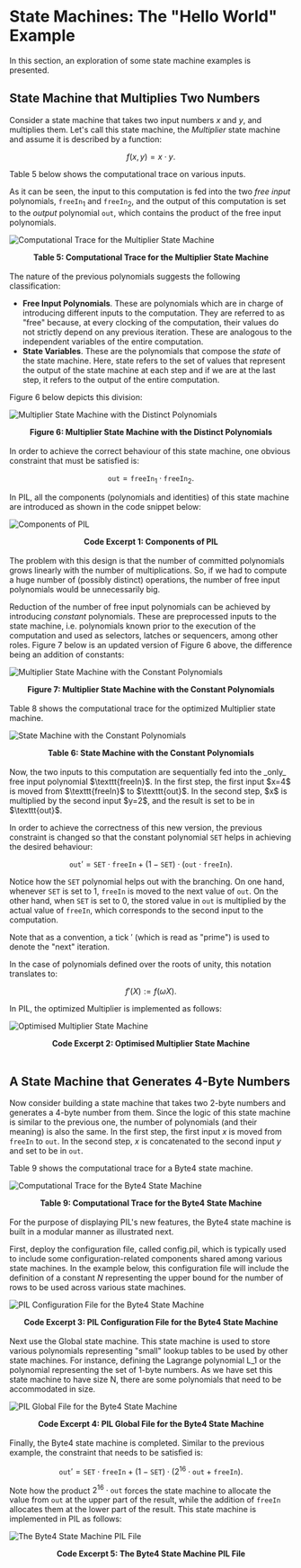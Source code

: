 # State Machines: The "Hello World" Example

In this section, an exploration of some state machine examples is presented.

## State Machine that Multiplies Two Numbers

Consider a state machine that takes two input numbers $x$ and $y$, and multiplies them. Let's call this state machine, the _Multiplier_ state machine and assume it is described by a function:

$$
f(x,y) = x \cdot y.
$$

Table 5 below shows the computational trace on various inputs.

As it can be seen, the input to this computation is fed into the two _free input_ polynomials, $\texttt{freeIn}_1$ and $\texttt{freeIn}_2$, and the output of this computation is set to the _output_ polynomial $\texttt{out}$, which contains the product of the free input polynomials.

![Computational Trace for the Multiplier State Machine](figures/fig5-tbl-mltpl-sm.png)

<div align="center"><b> Table 5: Computational Trace for the Multiplier State Machine </b></div>
<br>
The nature of the previous polynomials suggests the following classification:

- $\textbf{Free Input Polynomials}$. These are polynomials which are in charge of introducing different inputs to the computation. They are referred to as "free" because, at every clocking of the computation, their values do not strictly depend on any previous iteration. These are analogous to the independent variables of the entire computation.
- $\textbf{State Variables}$. These are the polynomials that compose the _state_ of the state machine. Here, state refers to the set of values that represent the output of the state machine at each step and if we are at the last step, it refers to the output of the entire computation.

Figure 6 below depicts this division:

![Multiplier State Machine with the Distinct Polynomials](figures/fig6-dstnct-pols-mltpl-sm.png)

<div align="center"><b> Figure 6: Multiplier State Machine with the Distinct Polynomials </b></div>
<br>
In order to achieve the correct behaviour of this state machine, one obvious constraint that must be satisfied is:

$$
\texttt{out} = \texttt{freeIn}_1 \cdot \texttt{freeIn}_2.
$$

In PIL, all the components (polynomials and identities) of this state machine are introduced as shown in the code snippet below:

![Components of PIL](figures/fig7-cd-exrpt-1.png)

<div align="center"><b> Code Excerpt 1: Components of PIL </b></div>
<br>
The problem with this design is that the number of committed polynomials grows linearly with the number of multiplications. So, if we had to compute a huge number of (possibly distinct) operations, the number of free input polynomials would be unnecessarily big.

Reduction of the number of free input polynomials can be achieved by introducing _constant_ polynomials. These are preprocessed inputs to the state machine, i.e. polynomials known prior to the execution of the computation and used as selectors, latches or sequencers, among other roles. Figure 7 below is an updated version of Figure 6 above, the difference being an addition of constants:

![Multiplier State Machine with the Constant Polynomials](figures/fig8-cnstnt-pols-mltpl-sm.png)

<div align="center"><b> Figure 7: Multiplier State Machine with the Constant Polynomials </b></div>
<br>
Table 8 shows the computational trace for the optimized Multiplier state machine.

![State Machine with the Constant Polynomials](figures/fig8-tbl-stp-mltpl-sm.png)

<div align="center"><b> Table 6: State Machine with the Constant Polynomials </b></div>
<br>
Now, the two inputs to this computation are sequentially fed into the _only_ free input polynomial $\texttt{freeIn}$. In the first step, the first input $x=4$ is moved from $\texttt{freeIn}$ to $\texttt{out}$. In the second step, $x$ is multiplied by the second input $y=2$, and the result is set to be in $\texttt{out}$.

In order to achieve the correctness of this new version, the previous constraint is changed so that the constant polynomial $\texttt{SET}$ helps in achieving the desired behaviour:

$$
\texttt{out}' = \texttt{SET} \cdot \texttt{freeIn} + (1 - \texttt{SET}) \cdot (\texttt{out} \cdot \texttt{freeIn}).
$$

Notice how the $\texttt{SET}$ polynomial helps out with the branching. On one hand, whenever $\texttt{SET}$ is set to $1$, $\texttt{freeIn}$ is moved to the next value of $\texttt{out}$. On the other hand, when $\texttt{SET}$ is set to $0$, the stored value in $\texttt{out}$ is multiplied by the actual value of $\texttt{freeIn}$, which corresponds to the second input to the computation.

Note that as a convention, a tick $'$ (which is read as "prime") is used to denote the "next" iteration.

In the case of polynomials defined over the roots of unity, this notation translates to:

$$
f'(X) := f(\omega X).
$$

In PIL, the optimized Multiplier is implemented as follows:

![Optimised Multiplier State Machine](figures/fig8cd-optmsd-mltpl-sm.png)

<div align="center"><b> Code Excerpt 2: Optimised Multiplier State Machine </b></div>
<br>

## A State Machine that Generates 4-Byte Numbers

Now consider building a state machine that takes two 2-byte numbers and generates a 4-byte number from them. Since the logic of this state machine is similar to the previous one, the number of polynomials (and their meaning) is also the same. In the first step, the first input $x$ is moved from $\texttt{freeIn}$ to $\texttt{out}$. In the second step, $x$ is concatenated to the second input $y$ and set to be in $\texttt{out}$.

Table 9 shows the computational trace for a Byte4 state machine.

![Computational Trace for the Byte4 State Machine](figures/fig9-cmpt-trc-byte-sm.png)

<div align="center"><b> Table 9: Computational Trace for the Byte4 State Machine </b></div>
<br>
For the purpose of displaying PIL's new features, the Byte4 state machine is built in a modular manner as illustrated next.

First, deploy the configuration file, called config.pil, which is typically used to include some configuration-related components shared among various state machines. In the example below, this configuration file will include the definition of a constant $N$ representing the upper bound for the number of rows to be used across various state machines.

![PIL Configuration File for the Byte4 State Machine](figures/fig10cd-pil-config-byte-sm.png)

<div align="center"><b> Code Excerpt 3: PIL Configuration File for the Byte4 State Machine </b></div>
<br>
Next use the Global state machine. This state machine is used to store various polynomials representing "small" lookup tables to be used by other state machines. For instance, defining the Lagrange polynomial L_1 or the polynomial representing the set of 1-byte numbers. As we have set this state machine to have size N, there are some polynomials that need to be accommodated in size.

![PIL Global File for the Byte4 State Machine](figures/fig11-pil-glbl-byte-sm.png)

<div align="center"><b> Code Excerpt 4: PIL Global File for the Byte4 State Machine </b></div>
<br>
Finally, the Byte4 state machine is completed. Similar to the previous example, the constraint that needs to be satisfied is:

$$
\texttt{out}' = \texttt{SET} \cdot \texttt{freeIn} + (1 - \texttt{SET}) \cdot (2^{16} \cdot \texttt{out} + \texttt{freeIn}).
$$

Note how the product $2^{16} \cdot \texttt{out}$ forces the state machine to allocate the value from $\texttt{out}$ at the upper part of the result, while the addition of $\texttt{freeIn}$ allocates them at the lower part of the result.
This state machine is implemented in PIL as follows:

![The Byte4 State Machine PIL File](figures/fig12-pil-code-byte-sm.png)

<div align="center"><b> Code Excerpt 5: The Byte4 State Machine PIL File </b></div>
